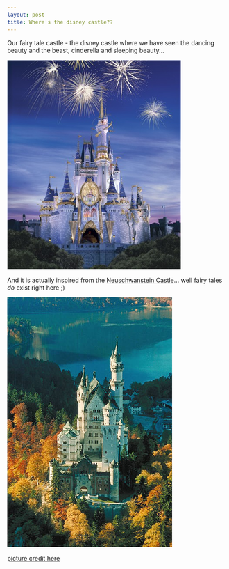 ```yaml
---
layout: post
title: Where's the disney castle??
---
```


Our fairy tale castle - the disney castle where we have seen the dancing beauty and the beast, cinderella and sleeping beauty...

![](/img/disneycastle.jpg)

And it is actually inspired from the [Neuschwanstein Castle](http://en.wikipedia.org/wiki/Neuschwanstein)... well fairy tales _do_ exist right here ;)

![](/img/neuschwansteincastle.jpg)

[picture credit here](http://www.texasgirlschoir.org/lgtr00/NeuschwansteinCastle1.jpg)
